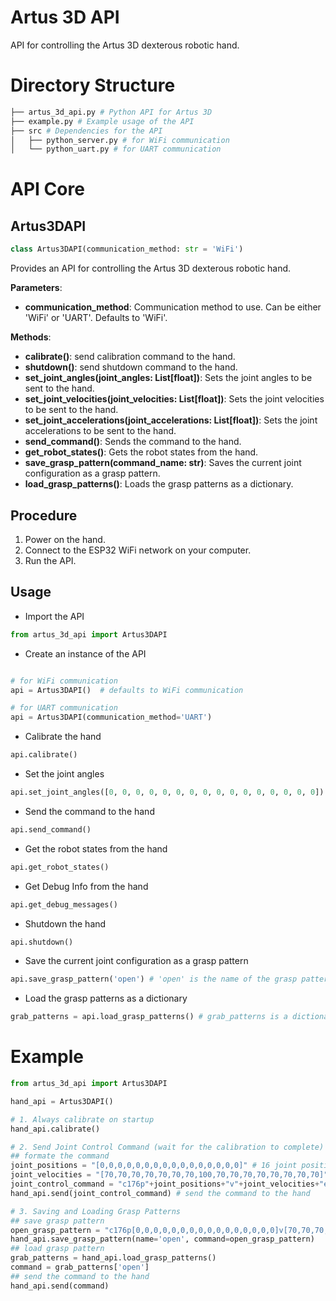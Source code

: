 # Artus 3D API

API for controlling the Artus 3D dexterous robotic hand.

# Directory Structure
```bash
├── artus_3d_api.py # Python API for Artus 3D
├── example.py # Example usage of the API
├── src # Dependencies for the API
│   ├── python_server.py # for WiFi communication
│   └── python_uart.py # for UART communication
```


# API Core

## Artus3DAPI


```python
class Artus3DAPI(communication_method: str = 'WiFi')
```
Provides an API for controlling the Artus 3D dexterous robotic hand.

**Parameters**:
- **communication_method**: Communication method to use. Can be either 'WiFi' or 'UART'. Defaults to 'WiFi'.

**Methods**:
- **calibrate()**: send calibration command to the hand.
- **shutdown()**: send shutdown command to the hand.
- **set_joint_angles(joint_angles: List[float])**: Sets the joint angles to be sent to the hand.
- **set_joint_velocities(joint_velocities: List[float])**: Sets the joint velocities to be sent to the hand.
- **set_joint_accelerations(joint_accelerations: List[float])**: Sets the joint accelerations to be sent to the hand.
- **send_command()**: Sends the command to the hand.
- **get_robot_states()**: Gets the robot states from the hand.
- **save_grasp_pattern(command_name: str)**: Saves the current joint configuration as a grasp pattern.
- **load_grasp_patterns()**: Loads the grasp patterns as a dictionary.

## Procedure

1. Power on the hand.
2. Connect to the ESP32 WiFi network on your computer.
3. Run the API.


## Usage

- Import the API
```python
from artus_3d_api import Artus3DAPI
```

- Create an instance of the API
```python

# for WiFi communication
api = Artus3DAPI()  # defaults to WiFi communication

# for UART communication
api = Artus3DAPI(communication_method='UART')
```

- Calibrate the hand
```python
api.calibrate()
```

- Set the joint angles
```python
api.set_joint_angles([0, 0, 0, 0, 0, 0, 0, 0, 0, 0, 0, 0, 0, 0, 0, 0])
```

- Send the command to the hand
```python
api.send_command()
```

- Get the robot states from the hand
```python
api.get_robot_states()
```

- Get Debug Info from the hand
```python
api.get_debug_messages()
```

- Shutdown the hand
```python
api.shutdown()
```

- Save the current joint configuration as a grasp pattern
```python
api.save_grasp_pattern('open') # 'open' is the name of the grasp pattern
```

- Load the grasp patterns as a dictionary
```python
grab_patterns = api.load_grasp_patterns() # grab_patterns is a dictionary
```


# Example

```python
from artus_3d_api import Artus3DAPI

hand_api = Artus3DAPI()

# 1. Always calibrate on startup
hand_api.calibrate()

# 2. Send Joint Control Command (wait for the calibration to complete)
## formate the command
joint_positions = "[0,0,0,0,0,0,0,0,0,0,0,0,0,0,0,0]" # 16 joint positions (in degrees)
joint_velocities = "[70,70,70,70,70,70,70,100,70,70,70,70,70,70,70,70]" # 16 joint velocities
joint_control_command = "c176p"+joint_positions+"v"+joint_velocities+"end\n"
hand_api.send(joint_control_command) # send the command to the hand

# 3. Saving and Loading Grasp Patterns
## save grasp pattern
open_grasp_pattern = "c176p[0,0,0,0,0,0,0,0,0,0,0,0,0,0,0,0]v[70,70,70,70,70,70,70,100,70,70,70,70,70,70,70,70]end\n"
hand_api.save_grasp_pattern(name='open', command=open_grasp_pattern)
## load grasp pattern
grab_patterns = hand_api.load_grasp_patterns()
command = grab_patterns['open']
## send the command to the hand
hand_api.send(command)


```





